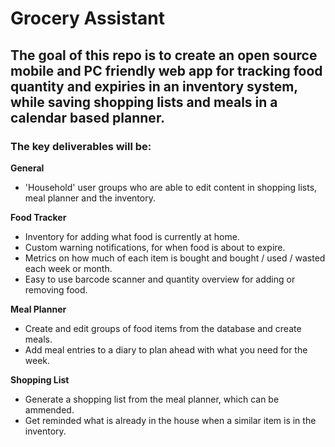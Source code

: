 # Grocery Assistant

## The goal of this repo is to create an open source mobile and PC friendly web app for tracking food quantity and expiries in an inventory system, while saving shopping lists and meals in a calendar based planner.

### The key deliverables will be:

**General**
- 'Household' user groups who are able to edit content in shopping lists, meal planner and the inventory.

**Food Tracker**
- Inventory for adding what food is currently at home.
- Custom warning notifications, for when food is about to expire.
- Metrics on how much of each item is bought and bought / used / wasted each week or month.
- Easy to use barcode scanner and quantity overview for adding or removing food.  

**Meal Planner**
- Create and edit groups of food items from the database and create meals.
- Add meal entries to a diary to plan ahead with what you need for the week. 

**Shopping List**
- Generate a shopping list from the meal planner, which can be ammended.
- Get reminded what is already in the house when a similar item is in the inventory.
